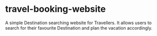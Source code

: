 # travel-booking-website
A simple Destination searching website for Travellers. It allows users to search for their favourite Destination and plan the vacation accordingly.
